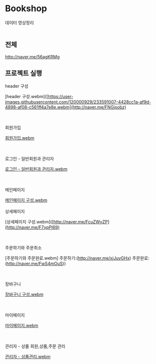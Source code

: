 # Bookshop
데이터 영상정리<br><br>
## 전체
http://naver.me/56agKRMg
## 프로젝트 실행
 header 구성
 
 [header 구성.webm]([https://user-images.githubusercontent.com/120000929/233591007-4428cc1a-af9d-4898-af08-c561ff4a7e8e.webm](http://naver.me/FNGjsobz)
 
 <br><br>회원가입
 
 [회원가입.webm](http://naver.me/FsqEiNsw)
 
 <br><br>로그인 - 일반회원과 관리자
 
 [로그인 - 일반회원과 관리자.webm](http://naver.me/GvdUt67m)
 
 <br><br>메인페이지
 
 [메인페이지 구성.webm](http://naver.me/5SyR05uC)
 <br><br>상세페이지
 
[상세페이지 구성.webm]([http://naver.me/FcuZWyZP](http://naver.me/F7ypPI69)

<br><br>주문하기와 주문취소

[주문하기와 주문완료.webm]
주문하기:(http://naver.me/xjJuyGHx)
주문완료:(http://naver.me/FwS4mOuS))

<br><br>장바구니

[장바구니 구성.webm](http://naver.me/5CrD2Ha4)

<br><br>마이페이지

[마이페이지.webm](http://naver.me/F8bqIqx3)

<br><br>관리자 - 상품 회원,상품,주문 관리

[관리자 - 상품관리.webm]([http://naver.me/FvF3I3r2](http://naver.me/GxNIvRtD)http://naver.me/GxNIvRtD)



 
